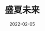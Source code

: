 ---
layout: page
title: 盛夏未来
description: >
  我心中的科幻动画剧集封神之作。上载智能——人死了以后竟然以0/1信号的形式活在无限的代码世界中，新奇且令人振奋。
category: 剧集
img: assets/img/movie/2022/盛夏未来.webp
star: 3
date: 2022-02-05
---